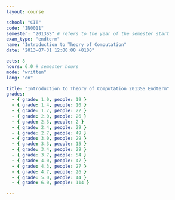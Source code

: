 ```yaml
---
layout: course

school: "CIT"
code: "IN0011"
semester: "2013SS" # refers to the year of the semester start
exam_type: "endterm"
name: "Introduction to Theory of Computation"
date: "2013-07-31 12:00:00 +0100"

ects: 8
hours: 6.0 # semester hours
mode: "written"
lang: "en"

title: "Introduction to Theory of Computation 2013SS Endterm"
grades:
  - { grade: 1.0, people: 19 }
  - { grade: 1.4, people: 10 }
  - { grade: 1.7, people: 22 }
  - { grade: 2.0, people: 26 }
  - { grade: 2.3, people: 2 }
  - { grade: 2.4, people: 29 }
  - { grade: 2.7, people: 49 }
  - { grade: 3.0, people: 29 }
  - { grade: 3.3, people: 15 }
  - { grade: 3.4, people: 29 }
  - { grade: 3.7, people: 54 }
  - { grade: 4.0, people: 47 }
  - { grade: 4.3, people: 27 }
  - { grade: 4.7, people: 26 }
  - { grade: 5.0, people: 44 }
  - { grade: 6.0, people: 114 }

---
```



